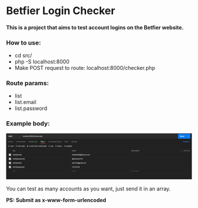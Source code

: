 # Betfier Login Checker

#### This is a project that aims to test account logins on the Betfier website.

### How to use:
- cd src/<br>
- php -S localhost:8000
- Make POST request to route: localhost:8000/checker.php

### Route params:
- list
- list.email
- list.password

### Example body:
![img.png](img.png)

You can test as many accounts as you want, just send it in an array.

<strong> PS: Submit as x-www-form-urlencoded</strong>